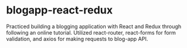 # blogapp-react-redux

Practiced building a blogging application with React and Redux through following an online tutorial. Utilized react-router, react-forms for form validation, and axios for making requests to blog-app API.
